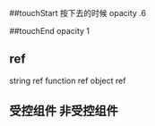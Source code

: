 ##touchStart
按下去的时候
opacity .6

##touchEnd
opacity 1

## ref
string ref
function ref
object ref

## 受控组件  非受控组件